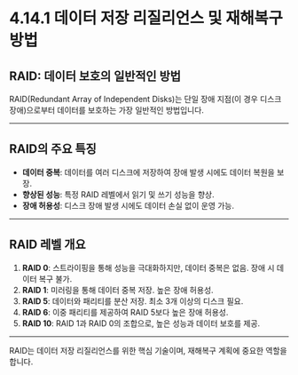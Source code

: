 # 4.14.1 데이터 저장 리질리언스 및 재해복구 방법

## RAID: 데이터 보호의 일반적인 방법

RAID(Redundant Array of Independent Disks)는 단일 장애 지점(이 경우 디스크 장애)으로부터 데이터를 보호하는 가장 일반적인 방법입니다.

---

## RAID의 주요 특징
- **데이터 중복**: 데이터를 여러 디스크에 저장하여 장애 발생 시에도 데이터 복원을 보장.
- **향상된 성능**: 특정 RAID 레벨에서 읽기 및 쓰기 성능을 향상.
- **장애 허용성**: 디스크 장애 발생 시에도 데이터 손실 없이 운영 가능.

---

## RAID 레벨 개요
1. **RAID 0**: 스트라이핑을 통해 성능을 극대화하지만, 데이터 중복은 없음. 장애 시 데이터 복구 불가.
2. **RAID 1**: 미러링을 통해 데이터 중복 저장. 높은 장애 허용성.
3. **RAID 5**: 데이터와 패리티를 분산 저장. 최소 3개 이상의 디스크 필요.
4. **RAID 6**: 이중 패리티를 제공하여 RAID 5보다 높은 장애 허용성.
5. **RAID 10**: RAID 1과 RAID 0의 조합으로, 높은 성능과 데이터 보호를 제공.

---

RAID는 데이터 저장 리질리언스를 위한 핵심 기술이며, 재해복구 계획에 중요한 역할을 합니다.
